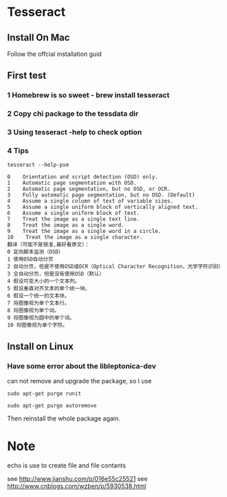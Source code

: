 # Tesseract
## Install On Mac

Follow the offcial installation guid
## First test
### 1 Homebrew is so sweet - brew install tesseract
### 2 Copy chi package to the tessdata dir
### 3 Using tesseract -help to check option 
### 4 Tips

    tesseract --help-psm

    0    Orientation and script detection (OSD) only.
    1    Automatic page segmentation with OSD.
    2    Automatic page segmentation, but no OSD, or OCR.
    3    Fully automatic page segmentation, but no OSD. (Default)
    4    Assume a single column of text of variable sizes.
    5    Assume a single uniform block of vertically aligned text.
    6    Assume a single uniform block of text.
    7    Treat the image as a single text line.
    8    Treat the image as a single word.
    9    Treat the image as a single word in a circle.
    10    Treat the image as a single character.
    翻译（可能不是很准,最好看原文）：
    0 定向脚本监测（OSD）
    1 使用OSD自动分页
    2 自动分页，但是不使用OSD或OCR（Optical Character Recognition，光学字符识别）
    3 全自动分页，但是没有使用OSD（默认）
    4 假设可变大小的一个文本列。
    5 假设垂直对齐文本的单个统一块。
    6 假设一个统一的文本块。
    7 将图像视为单个文本行。
    8 将图像视为单个词。
    9 将图像视为圆中的单个词。
    10 将图像视为单个字符。


## Install on Linux

### Have some error about the libleptonica-dev
can not remove and upgrade the package, so I use 

`sudo apt-get purge runit`

`sudo apt-get purge autoremove`

Then reinstall the whole package again.


Note
===

echo is use to create file and file contants

see http://www.jianshu.com/p/016e55c25521
see http://www.cnblogs.com/wzben/p/5930538.html
